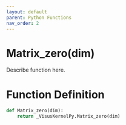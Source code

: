 ```yaml
---
layout: default
parent: Python Functions
nav_order: 2
---
```


# Matrix_zero(dim)

Describe function here.

# Function Definition

```python
def Matrix_zero(dim):
    return _VisusKernelPy.Matrix_zero(dim)
```